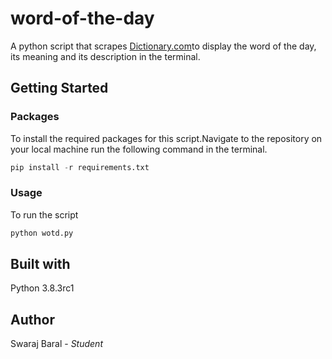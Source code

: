 # word-of-the-day
A python script that scrapes [Dictionary.com](https://www.dictionary.com/)to display the word of the day, its meaning and its description in the terminal.

## Getting Started
### Packages
To install the required packages for this script.Navigate to the repository on your local machine run the following command in the terminal.
```python
pip install -r requirements.txt
```
### Usage
To run the script
```python
python wotd.py
```

## Built with
Python 3.8.3rc1

## Author
Swaraj Baral - *Student*
